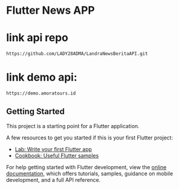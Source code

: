 # Flutter News APP

# link api repo 
```
https://github.com/LADY28ADMA/LandraNewsBeritaAPI.git
```

# link demo api:
```
https://demo.amoratours.id
```
## Getting Started

This project is a starting point for a Flutter application.

A few resources to get you started if this is your first Flutter project:

- [Lab: Write your first Flutter app](https://docs.flutter.dev/get-started/codelab)
- [Cookbook: Useful Flutter samples](https://docs.flutter.dev/cookbook)

For help getting started with Flutter development, view the
[online documentation](https://docs.flutter.dev/), which offers tutorials,
samples, guidance on mobile development, and a full API reference.

